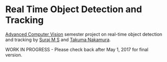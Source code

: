 # Real Time Object Detection and Tracking

[Advanced Computer Vision](http://www.cc.gatech.edu/~hays/7476/) semester project on real-time object detection and tracking by [Suraj M S](http://www.braindeadpool.com) and [Takuma Nakamura](http://takumanakamura.net/English/).

WORK IN PROGRESS - Please check back after May 1, 2017 for final version.
